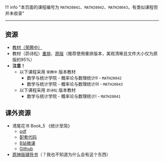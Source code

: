 !!! info "本页面的课程编号为 `MATH20041`、`MATH20042`、`MATH20043`，有类似课程但并未收录"

---

## 资源  
- [教材（荣腾中）](https://lz.qaiu.top/parser?url=https://cqu-openlib.lanzouh.com/iLEVg1uozm9c)  
- 教材（茆诗松）[重排](https://lz.qaiu.top/parser?url=https://cqu-openlib.lanzout.com/i5AtS1w2d89g)、[原版](https://lz.qaiu.top/parser?url=https://cqu-openlib.lanzout.com/i2kjF1w2d0aj)（推荐使用重排版本，美观清晰且文件大小仅为原版的95%）  
- **注意！**  
    - 以下课程采用 `荣腾中` 版本教材  
        - 数学与统计学院 - 概率论与数理统计Ⅱ - `MATH20042`  
        - 数学与统计学院 - 概率论与数理统计Ⅲ - `MATH20043`  
    - 以下课程采用 `茆诗松` 版本教材  
        - 数学与统计学院 - 概率论与数理统计Ⅰ - `MATH20041`  

## 课外资源
- 鸢尾花书 Book_5 《统计至简》  
    - [pdf](https://lz.qaiu.top/parser?url=https://cqu-openlib.lanzouh.com/iIiAU1uozesd)  
    - [配套代码](https://lz.qaiu.top/parser?url=https://cqu-openlib.lanzouh.com/iFLF91uoz7ra)  
    - [B站微课](https://space.bilibili.com/513194466)  
    - [Github](https://github.com/Visualize-ML/Book5_Essentials-of-Probability-and-Statistics)  
- [原神版辅导书](https://lz.qaiu.top/parser?url=https://cqu-openlib.lanzouh.com/iCeUQ1uozfef)（？我也不知道为什么会有这个东西）  